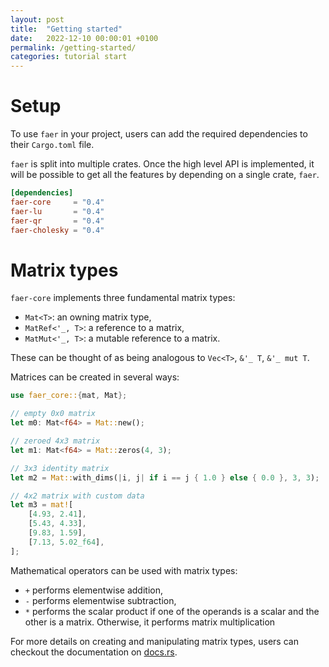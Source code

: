 ```yaml
---
layout: post
title:  "Getting started"
date:   2022-12-10 00:00:01 +0100
permalink: /getting-started/
categories: tutorial start
---
```


# Setup

To use `faer` in your project, users can add the required dependencies to their
`Cargo.toml` file.

`faer` is split into multiple crates. Once the high level API is implemented,
it will be possible to get all the features by depending on a single crate,
`faer`.

```toml
[dependencies]
faer-core     = "0.4"
faer-lu       = "0.4"
faer-qr       = "0.4"
faer-cholesky = "0.4"
```

# Matrix types

`faer-core` implements three fundamental matrix types:
- `Mat<T>`: an owning matrix type,
- `MatRef<'_, T>`: a reference to a matrix,
- `MatMut<'_, T>`: a mutable reference to a matrix.

These can be thought of as being analogous to `Vec<T>`, `&'_ T`, `&'_ mut T`.

Matrices can be created in several ways:

```rust
use faer_core::{mat, Mat};

// empty 0x0 matrix
let m0: Mat<f64> = Mat::new();

// zeroed 4x3 matrix
let m1: Mat<f64> = Mat::zeros(4, 3);

// 3x3 identity matrix
let m2 = Mat::with_dims(|i, j| if i == j { 1.0 } else { 0.0 }, 3, 3);

// 4x2 matrix with custom data
let m3 = mat![
    [4.93, 2.41],
    [5.43, 4.33],
    [9.83, 1.59],
    [7.13, 5.02_f64],
];
```

Mathematical operators can be used with matrix types:
- `+` performs elementwise addition,
- `-` performs elementwise subtraction,
- `*` performs the scalar product if one of the operands is a scalar and the
  other is a matrix. Otherwise, it performs matrix multiplication

For more details on creating and manipulating matrix types, users can checkout
the documentation on [docs.rs][docs].

[docs]: https://docs.rs/faer-core/latest/faer_core/
